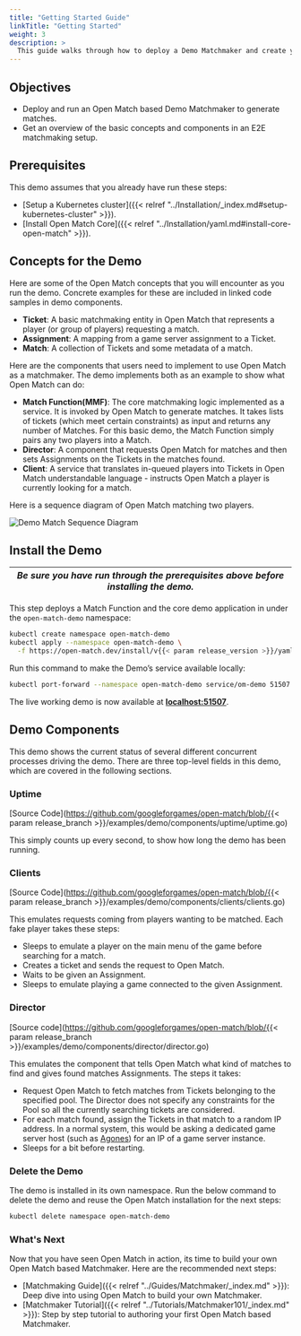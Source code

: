 ```yaml
---
title: "Getting Started Guide"
linkTitle: "Getting Started"
weight: 3
description: >
  This guide walks through how to deploy a Demo Matchmaker and create your first match.
---
```


## Objectives

- Deploy and run an Open Match based Demo Matchmaker to generate matches.
- Get an overview of the basic concepts and components in an E2E matchmaking setup.

## Prerequisites

This demo assumes that you already have run these steps:

- [Setup a Kubernetes cluster]({{< relref "../Installation/_index.md#setup-kubernetes-cluster" >}}).
- [Install Open Match Core]({{< relref "../Installation/yaml.md#install-core-open-match" >}}).

## Concepts for the Demo

Here are some of the Open Match concepts that you will encounter as you run the demo. Concrete examples for these are included in linked code samples in demo components.

* **Ticket**: A basic matchmaking entity in Open Match that represents a player (or group of players) requesting a match.
* **Assignment**:  A mapping from a game server assignment to a Ticket.
* **Match**: A collection of Tickets and some metadata of a match.

Here are the components that users need to implement to use Open Match as a matchmaker. The demo implements both as an example to show what Open Match can do:

* **Match Function(MMF)**: The core matchmaking logic implemented as a service. It is invoked by Open Match to generate matches. It takes lists of tickets (which meet certain constraints) as input and returns any number of Matches. For this basic demo, the Match Function simply pairs any two players into a Match.
* **Director**: A component that requests Open Match for matches and then sets Assignments on the Tickets in the matches found.
* **Client**: A service that translates in-queued players into Tickets in Open Match understandable language - instructs Open Match a player is currently looking for a match. 

Here is a sequence diagram of Open Match matching two players.

![Demo Match Sequence Diagram](../../images/demo-match-sequence.png)

## Install the Demo
| *Be sure you have run through the prerequisites above before installing the demo.* |
| --- |

This step deploys a Match Function and the core demo application in under the `open-match-demo` namespace:

```bash
kubectl create namespace open-match-demo
kubectl apply --namespace open-match-demo \
  -f https://open-match.dev/install/v{{< param release_version >}}/yaml/02-open-match-demo.yaml
```

Run this command to make the Demo’s service available locally:
```bash
kubectl port-forward --namespace open-match-demo service/om-demo 51507:51507
```

The live working demo is now available at **[localhost:51507](http://localhost:51507)**.

## Demo Components

This demo shows the current status of several different concurrent processes driving the demo. There are three top-level fields in this demo, which are covered in the following sections.

### Uptime

[Source Code](https://github.com/googleforgames/open-match/blob/{{< param release_branch >}}/examples/demo/components/uptime/uptime.go)

This simply counts up every second, to show how long the demo has been running.

### Clients

[Source Code](https://github.com/googleforgames/open-match/blob/{{< param release_branch >}}/examples/demo/components/clients/clients.go)

This emulates requests coming from players wanting to be matched. Each fake player takes these steps:

- Sleeps to emulate a player on the main menu of the game before searching for a match.
- Creates a ticket and sends the request to Open Match.
- Waits to be given an Assignment.
- Sleeps to emulate playing a game connected to the given Assignment.

### Director

[Source code](https://github.com/googleforgames/open-match/blob/{{< param release_branch >}}/examples/demo/components/director/director.go)

This emulates the component that tells Open Match what kind of matches to find and gives found matches Assignments. The steps it takes:

- Request Open Match to fetch matches from Tickets belonging to the specified pool. The Director does not specify any constraints for the Pool so all the currently searching tickets are considered.
- For each match found, assign the Tickets in that match to a random IP address.  In a normal system, this would be asking a dedicated game server host (such as [Agones](https://agones.dev/site/)) for an IP of a game server instance.
- Sleeps for a bit before restarting.

### Delete the Demo

The demo is installed in its own namespace. Run the below command to delete the demo and reuse the Open Match installation for the next steps:

```bash
kubectl delete namespace open-match-demo
```

### What's Next

Now that you have seen Open Match in action, its time to build your own Open Match based Matchmaker. Here are the recommended next steps:

* [Matchmaking Guide]({{< relref "../Guides/Matchmaker/_index.md" >}}): Deep dive into using Open Match to build your own Matchmaker.
* [Matchmaker Tutorial]({{< relref "../Tutorials/Matchmaker101/_index.md" >}}): Step by step tutorial to authoring your first Open Match based Matchmaker.
